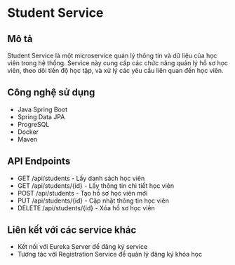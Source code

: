 # Student Service

## Mô tả
Student Service là một microservice quản lý thông tin và dữ liệu của học viên trong hệ thống. Service này cung cấp các chức năng quản lý hồ sơ học viên, theo dõi tiến độ học tập, và xử lý các yêu cầu liên quan đến học viên.

## Công nghệ sử dụng
- Java Spring Boot
- Spring Data JPA
- ProgreSQL
- Docker
- Maven


## API Endpoints
- GET /api/students - Lấy danh sách học viên
- GET /api/students/{id} - Lấy thông tin chi tiết học viên
- POST /api/students - Tạo hồ sơ học viên mới
- PUT /api/students/{id} - Cập nhật thông tin học viên
- DELETE /api/students/{id} - Xóa hồ sơ học viên

## Liên kết với các service khác
- Kết nối với Eureka Server để đăng ký service
- Tương tác với Registration Service để quản lý đăng ký khóa học
